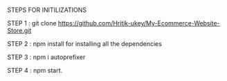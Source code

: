 STEPS FOR INITILIZATIONS

STEP 1 : git clone https://github.com/Hritik-ukey/My-Ecommerce-Website-Store.git    
       
STEP 2 : npm install for installing all the dependencies                
   
STEP 3 : npm i autoprefixer         
               
STEP 4 : npm start. 
     
          
     
     
